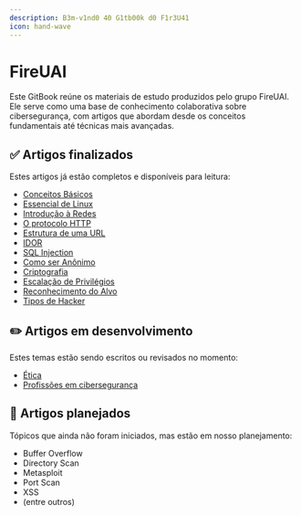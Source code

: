 ```yaml
---
description: B3m-v1nd0 40 G1tb00k d0 F1r3U41
icon: hand-wave
---
```


# FireUAI

Este GitBook reúne os materiais de estudo produzidos pelo grupo FireUAI. Ele serve como uma base de conhecimento colaborativa sobre cibersegurança, com artigos que abordam desde os conceitos fundamentais até técnicas mais avançadas.

## ✅ Artigos finalizados

Estes artigos já estão completos e disponíveis para leitura:

* [Conceitos Básicos](introducao/conceitos-basicos.md)
* [Essencial de Linux](fundamentos/essencial-de-linux.md)
* [Introdução à Redes](fundamentos/introducao-a-redes.md)
* [O protocolo HTTP](seguranca-web/http-e-https.md)
* [Estrutura de uma URL](seguranca-web/estrutura-de-uma-url.md)
* [IDOR](seguranca-web/idor.md)
* [SQL Injection](seguranca-web/sql-injection.md)
* [Como ser Anônimo](extras/como-ser-anonimo.md)
* [Criptografia](criptografia/criptografia.md)
* [Escalação de Privilégios](full-pwn/privilege-escalation.md)
* [Reconhecimento do Alvo](full-pwn/reconhecimento-do-alvo.md)
* [Tipos de Hacker](introducao/tipos-de-hacker.md)

## ✏️ Artigos em desenvolvimento

Estes temas estão sendo escritos ou revisados no momento:

* [Ética](introducao/etica.md)
* [Profissões em cibersegurança](introducao/profissoes-em-ciberseguranca.md)

## 📌 Artigos planejados

Tópicos que ainda não foram iniciados, mas estão em nosso planejamento:

* Buffer Overflow
* Directory Scan
* Metasploit
* Port Scan
* XSS
* (entre outros)
